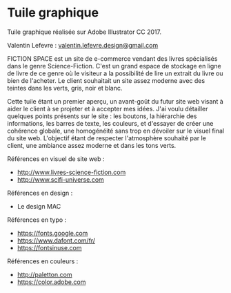# Tuile graphique
Tuile graphique réalisée sur Adobe Illustrator CC 2017.


Valentin Lefevre : valentin.lefevre.design@gmail.com

FICTION SPACE est un site de e-commerce vendant des livres spécialisés dans le genre Science-Fiction.
C'est un grand espace de stockage  en ligne de livre de ce genre où le visiteur a la possibilité de lire un extrait du livre ou bien de l'acheter. Le client souhaitait un site assez moderne avec des teintes dans les verts, gris, noir et blanc.

Cette tuile étant un premier aperçu, un avant-goût du futur site web visant à aider le client à se projeter et à accepter mes idées. J'ai voulu détailler quelques points présents sur le site : les boutons, la hiérarchie des informations, les barres de texte, les couleurs, et d'essayer de créer une cohérence globale, une homogénéité sans trop en dévoiler sur le visuel final du site web. L'objectif étant de respecter l'atmosphère souhaité par le client, une ambiance assez moderne et dans les tons verts.


Références en visuel de site web :
- http://www.livres-science-fiction.com
- http://www.scifi-universe.com

Références en design :
- Le design MAC

Références en typo :
- https://fonts.google.com
- https://www.dafont.com/fr/
- https://fontsinuse.com

Références en couleurs :
- http://paletton.com
- https://color.adobe.com
